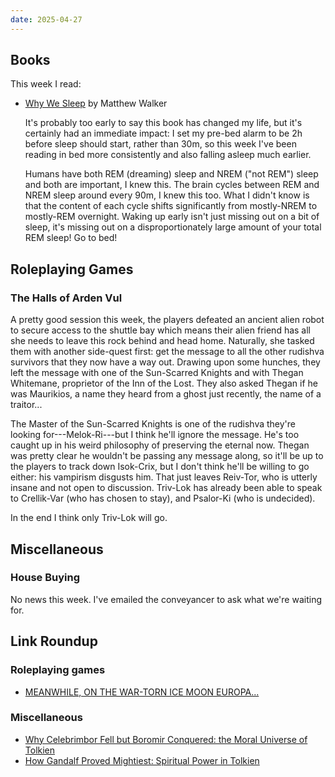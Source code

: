 ```yaml
---
date: 2025-04-27
---
```


## Books

This week I read:

- [Why We Sleep][] by Matthew Walker

  It's probably too early to say this book has changed my life, but it's
  certainly had an immediate impact: I set my pre-bed alarm to be 2h before
  sleep should start, rather than 30m, so this week I've been reading in bed
  more consistently and also falling asleep much earlier.

  Humans have both REM (dreaming) sleep and NREM ("not REM") sleep and both are
  important, I knew this.  The brain cycles between REM and NREM sleep around
  every 90m, I knew this too.  What I didn't know is that the content of each
  cycle shifts significantly from mostly-NREM to mostly-REM overnight.  Waking
  up early isn't just missing out on a bit of sleep, it's missing out on a
  disproportionately large amount of your total REM sleep!  Go to bed!

[Why We Sleep]: https://www.penguin.co.uk/books/295665/why-we-sleep-by-walker-matthew/9780141983769


## Roleplaying Games

### The Halls of Arden Vul

A pretty good session this week, the players defeated an ancient alien robot to
secure access to the shuttle bay which means their alien friend has all she
needs to leave this rock behind and head home.  Naturally, she tasked them with
another side-quest first: get the message to all the other rudishva survivors
that they now have a way out.  Drawing upon some hunches, they left the message
with one of the Sun-Scarred Knights and with Thegan Whitemane, proprietor of the
Inn of the Lost.  They also asked Thegan if he was Maurikios, a name they heard
from a ghost just recently, the name of a traitor...

The Master of the Sun-Scarred Knights is one of the rudishva they're looking
for---Melok-Ri---but I think he'll ignore the message.  He's too caught up in
his weird philosophy of preserving the eternal now.  Thegan was pretty clear he
wouldn't be passing any message along, so it'll be up to the players to track
down Isok-Crix, but I don't think he'll be willing to go either: his vampirism
disgusts him.  That just leaves Reiv-Tor, who is utterly insane and not open to
discussion.  Triv-Lok has already been able to speak to Crellik-Var (who has
chosen to stay), and Psalor-Ki (who is undecided).

In the end I think only Triv-Lok will go.


## Miscellaneous

### House Buying

No news this week.  I've emailed the conveyancer to ask what we're waiting for.


## Link Roundup

### Roleplaying games

- [MEANWHILE, ON THE WAR-TORN ICE MOON EUROPA...](https://tablescrapsrpg.blogspot.com/2025/04/meanwhile-on-war-torn-ice-moon-europa.html)

### Miscellaneous

- [Why Celebrimbor Fell but Boromir Conquered: the Moral Universe of Tolkien](https://acoup.blog/2025/04/18/collections-why-celebrimbor-fell-and-boromir-conquered-the-moral-universe-of-tolkien/)
- [How Gandalf Proved Mightiest: Spiritual Power in Tolkien](https://acoup.blog/2025/04/25/collections-how-gandalf-proved-mightiest-spiritual-power-in-tolkien/)
